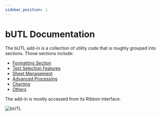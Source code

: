 ```yaml
---
sidebar_position: 1
---
```


# bUTL Documentation

The bUTL add-in is a collection of utility code that is roughly grouped into sections. Those sections include:

- [Formatting Section](./Formatting)
- [Text Selection Features](./Text-Selection)
- [Sheet Management](./Sheet-Management)
- [Advanced Processing](./Advanced-Processing)
- [Charting](./Charting)
- [Others](./Others)

The add-in is mostly accessed from its Ribbon interface.

![bUTL](/img/bUTL-overall.png)
